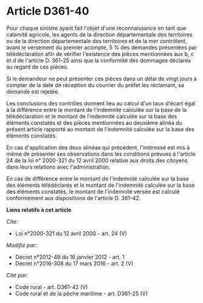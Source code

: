 # Article D361-40

Pour chaque sinistre ayant fait l'objet d'une reconnaissance en tant que calamité agricole, les agents de la direction
départementale des territoires ou de la direction départementale des territoires et de la mer contrôlent, avant le versement
du premier acompte, 5 % des demandes présentées par télédéclaration afin de vérifier l'existence des pièces mentionnées aux
b, c et d de l'article D. 361-25 ainsi que la conformité des dommages déclarés au regard de ces pièces. 

Si le demandeur ne peut présenter ces pièces dans un délai de vingt jours à compter de la date de réception du courrier du
préfet les réclamant, sa demande est rejetée. 

Les conclusions des contrôles donnent lieu au calcul d'un taux d'écart égal à la différence entre le montant de l'indemnité
calculée sur la base de la télédéclaration et le montant de l'indemnité calculée sur la base des éléments constatés et des
pièces mentionnées au deuxième alinéa du présent article rapporté au montant de l'indemnité calculée sur la base des éléments
constatés. 

En cas d'application des deux alinéas qui précédent, l'intéressé est mis à même de présenter ses observations dans les
conditions prévues à l'article 24 de la loi n° 2000-321 du 12 avril 2000 relative aux droits des citoyens dans leurs
relations avec l'administration. 

En cas de différence entre le montant de l'indemnité calculée sur la base des éléments télédéclarés et le montant de
l'indemnité calculée sur la base des éléments constatés, le montant de l'indemnité versée est calculé conformément aux
dispositions de l'article D. 361-42.

**Liens relatifs à cet article**

_Cite_:

  - Loi n°2000-321 du 12 avril 2000 - art. 24 (V)

_Modifié par_:

  - Décret n°2012-49 du 16 janvier 2012 - art. 1
  - Décret n°2016-308 du 17 mars 2016 - art. 2 (V)

_Cité par_:

  - Code rural - art. D361-42 (V)
  - Code rural et de la pêche maritime - art. D361-25 (V)
